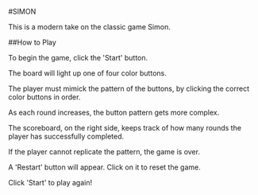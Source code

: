 #SIMON

This is a modern take on the classic game Simon. 

##How to Play

To begin the game, click the 'Start' button. 

The board will light up one of four color buttons. 

The player must mimick the pattern of the buttons, by clicking the correct color buttons in order.  

As each round increases, the button pattern gets more complex. 

The scoreboard, on the right side, keeps track of how many rounds the player has successfully completed. 

If the player cannot replicate the pattern, the game is over. 

A 'Restart' button will appear. Click on it to reset the game. 

Click 'Start' to play again!










